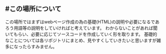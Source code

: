 #この場所について
----
この場所ではまずはwebページ作成の為の基礎(HTML)の説明や必要になるであろう用語等の説明をしていければと考えています。
わからないことがあれば聞いてもらい、必要に応じてソースコードを作成していく形を取ります。
基礎的なことについては各リポジトリにまとめ、見やすくしていきたいと思いますが雑多になったらすみません。